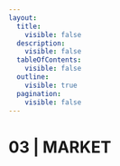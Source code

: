 ```yaml
---
layout:
  title:
    visible: false
  description:
    visible: false
  tableOfContents:
    visible: false
  outline:
    visible: true
  pagination:
    visible: false
---
```


# 03 | MARKET

